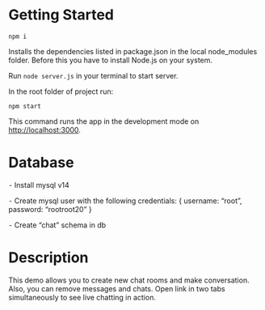 # Getting Started

`npm i` 

Installs the dependencies listed in package.json in the local node_modules folder. 
Before this you have to install Node.js on your system.

Run `node server.js` in your terminal to start server.

In the root folder of project run:

`npm start`

This command runs the app in the development mode on [http://localhost:3000][http://localhost:3000].

# Database

 ⁃ Install mysql v14

 ⁃ Create mysql user with the following credentials:
 {
  username: “root”,
  password: “rootroot20”
 }

 ⁃ Create “chat” schema in db
 
# Description

This demo allows you to create new chat rooms and make conversation. Also, you can remove messages and chats.
Open link in two tabs simultaneously to see live chatting in action. 




[http://localhost:3000]: http://localhost:3000